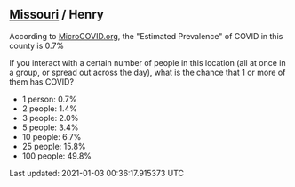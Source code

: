 
## [Missouri](/united-states/missouri) / Henry

According to [MicroCOVID.org](http://microcovid.org),
the "Estimated Prevalence" of COVID in this county is 0.7%

If you interact with a certain number of people in this location
(all at once in a group, or spread out across the day), what is the chance that
1 or more of them has COVID?

- 1 person: 0.7%
- 2 people: 1.4%
- 3 people: 2.0%
- 5 people: 3.4%
- 10 people: 6.7%
- 25 people: 15.8%
- 100 people: 49.8%

Last updated: 2021-01-03 00:36:17.915373 UTC
